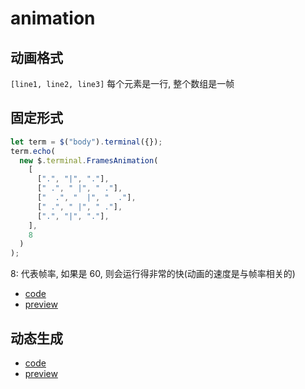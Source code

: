 # animation

## 动画格式

`[line1, line2, line3]` 每个元素是一行, 整个数组是一帧

## 固定形式

```js
let term = $("body").terminal({});
term.echo(
  new $.terminal.FramesAnimation(
    [
      [".", "|", "."],
      [" .", " |", " ."],
      ["  .", "  |", "  ."],
      [" .", " |", " ."],
      [".", "|", "."],
    ],
    8
  )
);
```

8: 代表帧率, 如果是 60, 则会运行得非常的快(动画的速度是与帧率相关的)

- <a class="GitHub" href="../example/animation/static-anim/js/main.js">code</a>
- <a href="../example/animation/static-anim/index.html">preview</a>

## 动态生成

- <a class="GitHub" href="../example/animation/dynamic-anim/js/main.js">code</a>
- <a href="../example/animation/dynamic-anim/index.html">preview</a>
